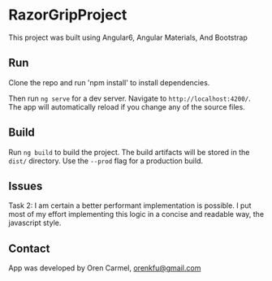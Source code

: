 # RazorGripProject

This project was built using Angular6, Angular Materials, And Bootstrap

## Run

Clone the repo and run 'npm install' to install dependencies.

Then run `ng serve` for a dev server. Navigate to `http://localhost:4200/`. The app will automatically reload if you change any of the source files.


## Build

Run `ng build` to build the project. The build artifacts will be stored in the `dist/` directory. Use the `--prod` flag for a production build.

## Issues

Task 2: I am certain a better performant implementation is possible. I put most of my effort implementing this logic in a concise and readable way, the javascript style.

## Contact

App was developed by Oren Carmel, orenkfu@gmail.com
